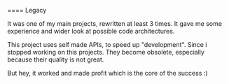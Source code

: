 ==== 
Legacy

It was one of my main projects, rewritten at least 3 times.
It gave me some experience and wider look at possible code architectures.

This project uses self made APIs, to speed up "development". Since i stopped working on this projects. They become obsolete, especially because their quality is not great.

But hey, it worked and made profit which is the core of the success :)